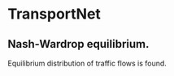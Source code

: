# TransportNet

## Nash-Wardrop equilibrium. 

Equilibrium distribution of traffic flows is found. 
